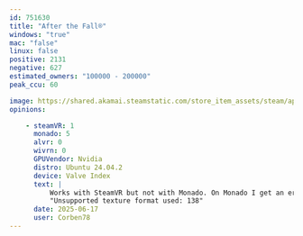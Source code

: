 ```yaml
---
id: 751630
title: "After the Fall®"
windows: "true"
mac: "false"
linux: false
positive: 2131
negative: 627
estimated_owners: "100000 - 200000"
peak_ccu: 60

image: https://shared.akamai.steamstatic.com/store_item_assets/steam/apps/751630/header.jpg?t=1725370665
opinions:

    - steamVR: 1
      monado: 5
      alvr: 0
      wivrn: 0
      GPUVendor: Nvidia
      distro: Ubuntu 24.04.2
      device: Valve Index
      text: |
          Works with SteamVR but not with Monado. On Monado I get an error after the "Vertigo Games/fmod" logos:
          "Unsupported texture format used: 138" 
      date: 2025-06-17
      user: Corben78
---
```

